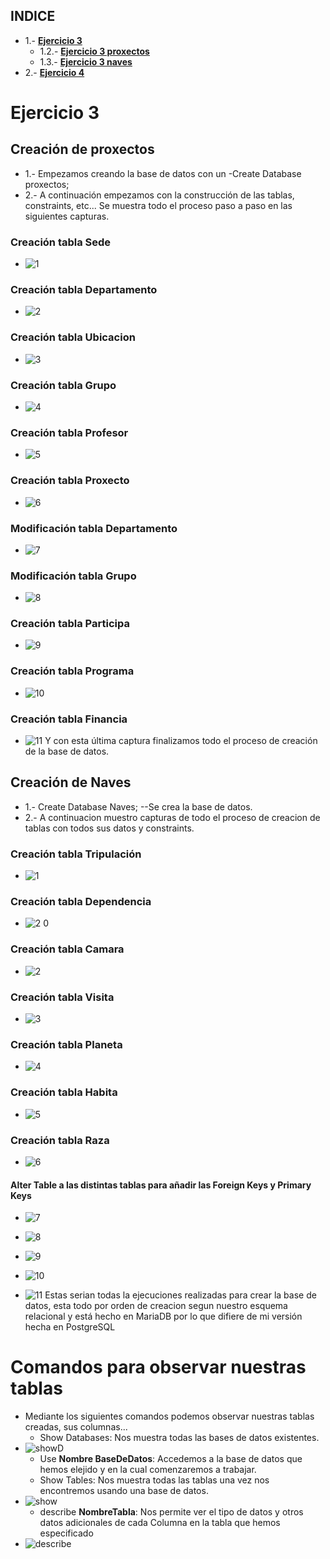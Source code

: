 ## INDICE
- 1.- [**Ejercicio 3**](#1)
   - 1.2.- [**Ejercicio 3 proxectos**](#1.1)
   - 1.3.- [**Ejercicio 3 naves**](#1.2)
- 2.- [**Ejercicio 4**](#2)
# Ejercicio 3 <a name="1"/>

## Creación de proxectos <a name="1.1"/>
* 1.- Empezamos creando la base de datos con un -Create Database proxectos;
* 2.- A continuación empezamos con la construcción de las tablas, constraints, etc... Se muestra todo el proceso paso a paso en las siguientes capturas.
### Creación tabla Sede
* ![1](https://user-images.githubusercontent.com/57723793/82446828-a663dd80-9aa7-11ea-8bf6-0d08d6188865.PNG)
### Creación tabla Departamento
* ![2](https://user-images.githubusercontent.com/57723793/82446829-a663dd80-9aa7-11ea-8a72-c02acc5ed1cf.PNG)
### Creación tabla Ubicacion
* ![3](https://user-images.githubusercontent.com/57723793/82446830-a6fc7400-9aa7-11ea-92a2-c2f383145485.PNG)
### Creación tabla Grupo
* ![4](https://user-images.githubusercontent.com/57723793/82446831-a6fc7400-9aa7-11ea-9f70-1bbc6d07dddb.PNG)
### Creación tabla Profesor
* ![5](https://user-images.githubusercontent.com/57723793/82446814-a4018380-9aa7-11ea-93ef-30ad78707d4e.PNG)
### Creación tabla Proxecto
* ![6](https://user-images.githubusercontent.com/57723793/82446816-a49a1a00-9aa7-11ea-87a0-fc6171161590.PNG)
### Modificación tabla Departamento
* ![7](https://user-images.githubusercontent.com/57723793/82446817-a49a1a00-9aa7-11ea-87b3-641cc3195c81.PNG)
### Modificación tabla Grupo
* ![8](https://user-images.githubusercontent.com/57723793/82446820-a532b080-9aa7-11ea-845f-7df184b727db.PNG)
### Creación tabla Participa
* ![9](https://user-images.githubusercontent.com/57723793/82446821-a532b080-9aa7-11ea-93a0-b3533e69479c.PNG)
### Creación tabla Programa
* ![10](https://user-images.githubusercontent.com/57723793/82446822-a5cb4700-9aa7-11ea-8413-24fc1eada567.PNG)
### Creación tabla Financia
* ![11](https://user-images.githubusercontent.com/57723793/82446823-a5cb4700-9aa7-11ea-835d-907c9b5a9f88.PNG)
Y con esta última captura finalizamos todo el proceso de creación de la base de datos.


## Creación de Naves <a name="1.2"/>
* 1.- Create Database Naves; --Se crea la base de datos.
* 2.- A continuacion muestro capturas de todo el proceso de creacion de tablas con todos sus datos y constraints.
### Creación tabla Tripulación
* ![1](https://user-images.githubusercontent.com/57723793/80109486-d63dc500-857d-11ea-84a1-a86ef8afd6bb.PNG)
### Creación tabla Dependencia
* ![2 0](https://user-images.githubusercontent.com/57723793/80109535-e5247780-857d-11ea-8165-9cbc0e9df63c.PNG)
### Creación tabla Camara
* ![2](https://user-images.githubusercontent.com/57723793/80109557-eb1a5880-857d-11ea-94c1-5fdeaaa650a5.PNG)
### Creación tabla Visita
* ![3](https://user-images.githubusercontent.com/57723793/80109558-ebb2ef00-857d-11ea-9a64-883ec2012381.PNG)
### Creación tabla Planeta
* ![4](https://user-images.githubusercontent.com/57723793/80109559-ebb2ef00-857d-11ea-8457-9245070c44af.PNG)
### Creación tabla Habita
* ![5](https://user-images.githubusercontent.com/57723793/80109562-ec4b8580-857d-11ea-998e-79bd03e1230c.PNG)
### Creación tabla Raza
* ![6](https://user-images.githubusercontent.com/57723793/80109548-ea81c200-857d-11ea-8584-1a8b7ae8a98d.PNG)
#### Alter Table a las distintas tablas para añadir las Foreign Keys y Primary Keys
* ![7](https://user-images.githubusercontent.com/57723793/80109554-eb1a5880-857d-11ea-8f0f-9b836e0405a2.PNG)

* ![8](https://user-images.githubusercontent.com/57723793/80109577-eeaddf80-857d-11ea-8f36-a3135949011c.PNG)

* ![9](https://user-images.githubusercontent.com/57723793/80109579-eeaddf80-857d-11ea-8de7-1fe8cd537426.PNG)

* ![10](https://user-images.githubusercontent.com/57723793/80109583-eeaddf80-857d-11ea-9175-8ba7b56690c0.PNG)

* ![11](https://user-images.githubusercontent.com/57723793/80109585-ef467600-857d-11ea-8f52-e3bde6c0067a.PNG)
Estas serian todas la ejecuciones realizadas para crear la base de datos, esta todo por orden de creacion segun nuestro esquema relacional y está hecho en MariaDB por lo que difiere de mi versión hecha en PostgreSQL




# Comandos para observar nuestras tablas <a name="2"/>
* Mediante los siguientes comandos podemos observar nuestras tablas creadas, sus columnas...
    * Show Databases: Nos muestra todas las bases de datos existentes.
* ![showD](https://user-images.githubusercontent.com/57723793/80111762-95937b00-8580-11ea-96ed-d1b7875322db.PNG)
    * Use **Nombre BaseDeDatos**: Accedemos a la base de datos que hemos elejido y en la cual comenzaremos a trabajar.
    * Show Tables: Nos muestra todas las tablas una vez nos encontremos usando una base de datos.
* ![show](https://user-images.githubusercontent.com/57723793/80111760-94fae480-8580-11ea-861b-8091529b7ebc.PNG)
    * describe **NombreTabla**: Nos permite ver el tipo de datos y otros datos adicionales de cada Columna en la tabla que hemos especificado  
* ![describe](https://user-images.githubusercontent.com/57723793/80111758-94624e00-8580-11ea-91a1-9dd47a0e18c5.PNG)

